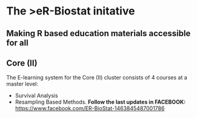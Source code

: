 # The >eR-Biostat initative
## Making R based education materials accessible for all
## Core (II)
The E-learning system for the Core (II)  cluster consists of 4 courses at a master level:
* Survival Analysis 
* Resampling Based Methods.
**Follow the last updates in FACEBOOK:** https://www.facebook.com/ER-BioStat-1463845487001786

